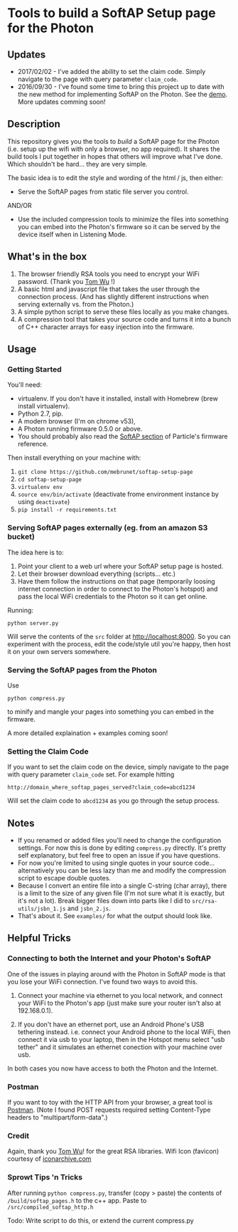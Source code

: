 # Tools to build a SoftAP Setup page for the Photon

## Updates
- 2017/02/02 - I've added the ability to set the claim code. Simply navigate to the page with query parameter `claim_code`.
- 2016/09/30 - I've found some time to bring this project up to date with the new method for implementing SoftAP on the Photon. See the [demo](http://mebrunet.github.io/softap-setup-page/src). More updates comming soon!

## Description

This repository gives you the tools to *build* a SoftAP page for the Photon (i.e. setup up the wifi with only a browser, no app required). It shares the build tools I put together in hopes that others will improve what I've done. Which shouldn't be hard... they are very simple.

The basic idea is to edit the style and wording of the html / js, then either:

 - Serve the SoftAP pages from static file server you control.

AND/OR

 - Use the included compression tools to minimize the files into something you can embed into the Photon's firmware so it can be served by the device itself when in Listening Mode.

## What's in the box

1) The browser friendly RSA tools you need to encrypt your WiFi password. (Thank you [Tom Wu](http://www-cs-students.stanford.edu/~tjw/jsbn/) !)
2) A basic html and javascript file that takes the user through the connection process. (And has slightly different instructions when serving externally vs. from the Photon.)
3) A simple python script to serve these files locally as you make changes.
4) A compression tool that takes your source code and turns it into a bunch of C++ character arrays for easy injection into the firmware.


## Usage

### Getting Started
You'll need:
- virtualenv. If you don't have it installed, install with Homebrew (brew install virtualenv).
- Python 2.7, pip.
- A modern browser (I'm on chrome v53),
- A Photon running firmware 0.5.0 or above.
- You should probably also read the [SoftAP section](https://docs.particle.io/reference/firmware/photon/#softap-http-pages) of Particle's firmware reference.

Then install everything on your machine with:

1. `git clone https://github.com/mebrunet/softap-setup-page`
1. `cd softap-setup-page`
1. `virtualenv env`
1. `source env/bin/activate` (deactivate frome environment instance by using `deactivate`)
1. `pip install -r requirements.txt`

### Serving SoftAP pages externally (eg. from an amazon S3 bucket)
The idea here is to:
1) Point your client to a web url where your SoftAP setup page is hosted.
2) Let their browser download everything (scripts... etc.)
3) Have them follow the instructions on that page (temporarily loosing internet connection in order to connect to the Photon's hotspot) and pass the local WiFi credentials to the Photon so it can get online.

Running:

	python server.py

Will serve the contents of the `src` folder at [http://localhost:8000](http://localhost:8000). So you can experiment with the process, edit the code/style util you're happy, then host it on your own servers somewhere.

### Serving the SoftAP pages from the Photon
Use

	python compress.py

to minify and mangle your pages into something you can embed in the firmware.

A more detailed explaination + examples coming soon!

### Setting the Claim Code
If you want to set the claim code on the device, simply navigate to the page with query parameter `claim_code` set. For example hitting

`http://domain_where_softap_pages_served?claim_code=abcd1234`

Will set the claim code to `abcd1234` as you go through the setup process.

## Notes
- If you renamed or added files you'll need to change the configuration settings. For now this is done by editing `compress.py` directly. It's pretty self explanatory, but feel free to open an issue if you have questions.
- For now you're limited to using single quotes in your source code... alternatively you can be less lazy than me and modify the compression script to escape double quotes.
- Because I convert an entire file into a single C-string (char array), there is a limit to the size of any given file (I'm not sure what it is exactly, but it's not a lot). Break bigger files down into parts like I did to `src/rsa-utils/jsbn_1.js` and `jsbn_2.js`.
- That's about it. See `examples/` for what the output should look like.

## Helpful Tricks

### Connecting to both the Internet and your Photon's SoftAP

One of the issues in playing around with the Photon in SoftAP mode is that you lose your WiFi connection. I've found two ways to avoid this.

1) Connect your machine via ethernet to you local network, and connect your WiFi to the Photon's app (just make sure your router isn't also at 192.168.0.1).

2) If you don't have an ethernet port, use an Android Phone's USB tethering instead. i.e. connect your Android phone to the local WiFi, then connect it via usb to your laptop, then in the Hotspot menu select "usb tether" and it simulates an ethernet conection with your machine over usb.

In both cases you now have access to both the Photon and the Internet.

### Postman

If you want to toy with the HTTP API from your browser, a great tool is [Postman](https://www.getpostman.com/). (Note I found POST requests required setting Content-Type headers to "multipart/form-data".)

### Credit
Again, thank you [Tom Wu](http://www-cs-students.stanford.edu/~tjw/jsbn/)! for the great RSA libraries.
Wifi Icon (favicon) courtesy of [iconarchive.com](http://www.iconarchive.com/tag/wifi)

### Sprowt Tips 'n Tricks

After running `python compress.py`, transfer (copy > paste) the contents of `/build/softap_pages.h` to the c++ app. Paste to `/src/compiled_softap_http.h`

Todo: Write script to do this, or extend the current compress.py
